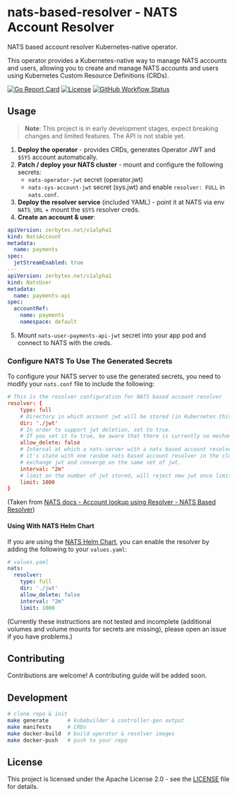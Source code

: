 # nats-based-resolver - NATS Account Resolver

NATS based account resolver Kubernetes-native operator.

This operator provides a Kubernetes-native way to manage NATS accounts and users, allowing you to create and manage NATS accounts and users using Kubernetes Custom Resource Definitions (CRDs).

[![Go Report Card](https://goreportcard.com/badge/github.com/zerbytes/nats-based-resolver)](https://goreportcard.com/report/github.com/zerbytes/nats-based-resolver)
[![License](https://img.shields.io/github/license/zerbytes/nats-based-resolver)](LICENSE)
[![GitHub Workflow Status](https://img.shields.io/github/workflow/status/zerbytes/nats-based-resolver/CI)](https://github.com/zerbytes/nats-based-resolver/actions)

## Usage

> **Note**: This project is in early development stages, expect breaking changes and limited features.
> The API is not stable yet.

1. **Deploy the operator** - provides CRDs, generates Operator JWT and `$SYS` account automatically.
2. **Patch / deploy your NATS cluster** - mount and configure the following secrets:
   * `nats-operator-jwt` secret (operator.jwt)
   * `nats-sys-account-jwt` secret (sys.jwt)
   and enable `resolver: FULL` in `nats.conf`.
3. **Deploy the resolver service** (included YAML) - point it at NATS via env `NATS_URL` + mount the `$SYS` resolver creds.
4. **Create an account & user**:

```yaml
apiVersion: zerbytes.net/v1alpha1
kind: NatsAccount
metadata:
  name: payments
spec:
  jetStreamEnabled: true
---
apiVersion: zerbytes.net/v1alpha1
kind: NatsUser
metadata:
  name: payments-api
spec:
  accountRef:
    name: payments
    namespace: default
```

5. Mount `nats-user-payments-api-jwt` secret into your app pod and connect to NATS with the creds.

### Configure NATS To Use The Generated Secrets

To configure your NATS server to use the generated secrets, you need to modify your `nats.conf` file to include the following:

```conf
# This is the resolver configuration for NATS based account resolver
resolver: {
    type: full
    # Directory in which account jwt will be stored (in Kubernetes this can be a volume mount or emptyDir)
    dir: './jwt'
    # In order to support jwt deletion, set to true.
    # If you set it to true, be aware that there is currently no mechanism that would delete deleted jwts.
    allow_delete: false
    # Interval at which a nats-server with a nats based account resolver will compare
    # it's state with one random nats based account resolver in the cluster and if needed,
    # exchange jwt and converge on the same set of jwt.
    interval: "2m"
    # limit on the number of jwt stored, will reject new jwt once limit is hit.
    limit: 1000
}
```

(Taken from [NATS docs - Account lookup using Resolver - NATS Based Resolver](https://docs.nats.io/running-a-nats-service/configuration/securing_nats/auth_intro/jwt/resolver#full))

#### Using With NATS Helm Chart

If you are using the [NATS Helm Chart](https://github.com/nats-io/k8s), you can enable the resolver by adding the following to your `values.yaml`:

```yaml
# values.yaml
nats:
  resolver:
    type: full
    dir: './jwt'
    allow_delete: false
    interval: "2m"
    limit: 1000
```

(Currently these instructions are not tested and incomplete (additional volumes and volume mounts for secrets are missing), please open an issue if you have problems.)

## Contributing

Contributions are welcome! A contributing guide will be added soon.

## Development

```bash
# clone repo & init
make generate      # kubebuilder & controller-gen output
make manifests     # CRDs
make docker-build  # build operator & resolver images
make docker-push   # push to your repo
```

## License

This project is licensed under the Apache License 2.0 - see the [LICENSE](LICENSE) file for details.
